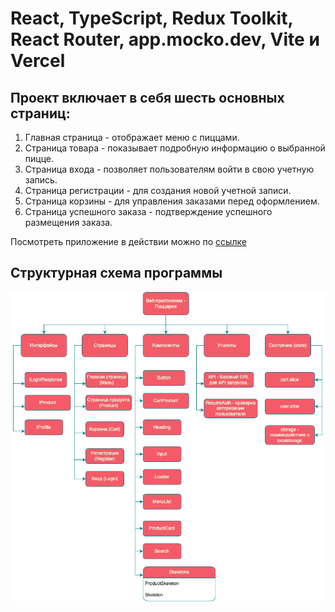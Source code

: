 # React, TypeScript, Redux Toolkit, React Router, app.mocko.dev, Vite и Vercel

## Проект включает в себя шесть основных страниц:

1. Главная страница - отображает меню с пиццами.
2. Страница товара - показывает подробную информацию о выбранной пицце.
3. Страница входа - позволяет пользователям войти в свою учетную запись.
4. Страница регистрации - для создания новой учетной записи.
5. Страница корзины - для управления заказами перед оформлением.
6. Страница успешного заказа - подтверждение успешного размещения заказа.

Посмотреть приложение в действии можно по [ссылке](https://react-food-delivery-one.vercel.app 'React Food Delivery')

## Структурная схема программы

![Структурная схема программы](./diagrams/structureScheme.png 'Структурная схема программы')
